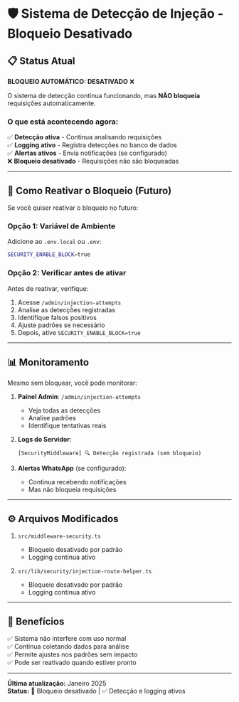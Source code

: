 # 🛡️ Sistema de Detecção de Injeção - Bloqueio Desativado

## 📋 Status Atual

**BLOQUEIO AUTOMÁTICO: DESATIVADO** ❌

O sistema de detecção continua funcionando, mas **NÃO bloqueia** requisições automaticamente.

### O que está acontecendo agora:

✅ **Detecção ativa** - Continua analisando requisições  
✅ **Logging ativo** - Registra detecções no banco de dados  
✅ **Alertas ativos** - Envia notificações (se configurado)  
❌ **Bloqueio desativado** - Requisições não são bloqueadas  

---

## 🔄 Como Reativar o Bloqueio (Futuro)

Se você quiser reativar o bloqueio no futuro:

### Opção 1: Variável de Ambiente

Adicione ao `.env.local` ou `.env`:
```bash
SECURITY_ENABLE_BLOCK=true
```

### Opção 2: Verificar antes de ativar

Antes de reativar, verifique:
1. Acesse `/admin/injection-attempts`
2. Analise as detecções registradas
3. Identifique falsos positivos
4. Ajuste padrões se necessário
5. Depois, ative `SECURITY_ENABLE_BLOCK=true`

---

## 📊 Monitoramento

Mesmo sem bloquear, você pode monitorar:

1. **Painel Admin**: `/admin/injection-attempts`
   - Veja todas as detecções
   - Analise padrões
   - Identifique tentativas reais

2. **Logs do Servidor**:
   ```
   [SecurityMiddleware] 🔍 Detecção registrada (sem bloqueio)
   ```

3. **Alertas WhatsApp** (se configurado):
   - Continua recebendo notificações
   - Mas não bloqueia requisições

---

## ⚙️ Arquivos Modificados

1. `src/middleware-security.ts`
   - Bloqueio desativado por padrão
   - Logging continua ativo

2. `src/lib/security/injection-route-helper.ts`
   - Bloqueio desativado por padrão
   - Logging continua ativo

---

## 🎯 Benefícios

✅ Sistema não interfere com uso normal  
✅ Continua coletando dados para análise  
✅ Permite ajustes nos padrões sem impacto  
✅ Pode ser reativado quando estiver pronto  

---

**Última atualização:** Janeiro 2025  
**Status:** 🚫 Bloqueio desativado | ✅ Detecção e logging ativos

